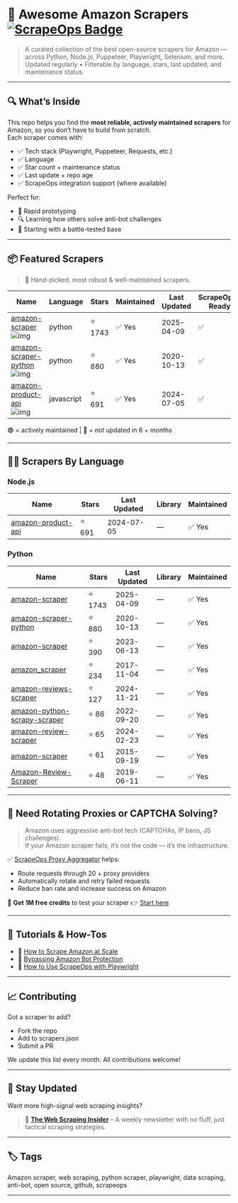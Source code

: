 
# 🛒 Awesome Amazon Scrapers [![ScrapeOps Badge](https://img.shields.io/badge/powered_by-ScrapeOps-blue)](https://scrapeops.io)

> A curated collection of the best open-source scrapers for Amazon — across Python, Node.js, Puppeteer, Playwright, Selenium, and more.  
> Updated regularly • Filterable by language, stars, last updated, and maintenance status.

---

## 🔍 What’s Inside
This repo helps you find the **most reliable, actively maintained scrapers** for Amazon, so you don’t have to build from scratch.  
Each scraper comes with:

- ✅ Tech stack (Playwright, Puppeteer, Requests, etc.)
- ✅ Language
- ✅ Star count + maintenance status
- ✅ Last update + repo age
- ✅ ScrapeOps integration support (where available)

Perfect for:  
- 🧪 Rapid prototyping  
- 🔍 Learning how others solve anti-bot challenges  
- 🚀 Starting with a battle-tested base

---

## 📦 Featured Scrapers
> 🏅 Hand-picked, most robust & well-maintained scrapers.

| Name | Language | Stars | Maintained | Last Updated | ScrapeOps-Ready |
|------|----------|-------|------------|--------------|-----------------|
| [amazon-scraper](https://github.com/oxylabs/amazon-scraper) ![img](https://github.com/oxylabs.png?size=20) | python | ⭐ 1743 | ✅ Yes | 2025-04-09 | ✅ |
| [amazon-scraper-python](https://github.com/tducret/amazon-scraper-python) ![img](https://github.com/tducret.png?size=20) | python | ⭐ 880 | ✅ Yes | 2020-10-13 | ✅ |
| [amazon-product-api](https://github.com/drawrowfly/amazon-product-api) ![img](https://github.com/drawrowfly.png?size=20) | javascript | ⭐ 691 | ✅ Yes | 2024-07-05 | ✅ |

🟢 = actively maintained \| 🔴 = not updated in 6 + months

---

## 🧑‍💻 Scrapers By Language

### Node.js
| Name | Stars | Last Updated | Library | Maintained |
|------|-------|--------------|---------|------------|
| [amazon-product-api](https://github.com/drawrowfly/amazon-product-api) | ⭐ 691 | 2024-07-05 | — | ✅ Yes |


### Python
| Name | Stars | Last Updated | Library | Maintained |
|------|-------|--------------|---------|------------|
| [amazon-scraper](https://github.com/oxylabs/amazon-scraper) | ⭐ 1743 | 2025-04-09 | — | ✅ Yes |
| [amazon-scraper-python](https://github.com/tducret/amazon-scraper-python) | ⭐ 880 | 2020-10-13 | — | ✅ Yes |
| [amazon-scraper](https://github.com/scrapehero-code/amazon-scraper) | ⭐ 390 | 2023-06-13 | — | ✅ Yes |
| [amazon_scraper](https://github.com/adamlwgriffiths/amazon_scraper) | ⭐ 234 | 2017-11-04 | — | ✅ Yes |
| [amazon-reviews-scraper](https://github.com/philipperemy/amazon-reviews-scraper) | ⭐ 127 | 2024-11-21 | — | ✅ Yes |
| [amazon-python-scrapy-scraper](https://github.com/ian-kerins/amazon-python-scrapy-scraper) | ⭐ 86 | 2022-09-20 | — | ✅ Yes |
| [amazon-review-scraper](https://github.com/scrapehero-code/amazon-review-scraper) | ⭐ 65 | 2024-02-23 | — | ✅ Yes |
| [amazon-scraper](https://github.com/voshawn/amazon-scraper) | ⭐ 61 | 2015-09-19 | — | ✅ Yes |
| [Amazon-Review-Scraper](https://github.com/shreyas707/Amazon-Review-Scraper) | ⭐ 48 | 2019-06-11 | — | ✅ Yes |

---

## 🔐 Need Rotating Proxies or CAPTCHA Solving?

> Amazon uses aggressive anti-bot tech (CAPTCHAs, IP bans, JS challenges).  
> If your Amazon scraper fails, it’s not the code — it’s the infrastructure.

✅ [ScrapeOps Proxy Aggregator](https://scrapeops.io/proxy-aggregator/) helps:  
- Route requests through 20 + proxy providers  
- Automatically rotate and retry failed requests  
- Reduce ban rate and increase success on Amazon

🎁 **Get 1M free credits** to test your scraper 👉 [Start here](https://scrapeops.io)

---

## 🧠 Tutorials & How-Tos
- 📘 [How to Scrape Amazon at Scale](https://scrapeops.io/web-scraping-playbook/how-to-scrape-amazon/)
- 🔐 [Bypassing Amazon Bot Protection](https://scrapeops.io/web-scraping-playbook/anti-bot-strategies/)
- 🧪 [How to Use ScrapeOps with Playwright](https://scrapeops.io/docs/web-scraping-proxy-api-aggregator/playwright/)

---

## 📈 Contributing
Got a scraper to add?  
- Fork the repo  
- Add to scrapers.json
- Submit a PR  

We update this list every month. All contributions welcome!

---

## 📣 Stay Updated
Want more high-signal web scraping insights?

> 📰 [**The Web Scraping Insider**](https://scrapeops.io/newsletter) – A weekly newsletter with no fluff, just tactical scraping strategies.

---

## 🏷 Tags
Amazon scraper, web scraping, python scraper, playwright, data scraping, anti-bot, open source, github, scrapeops

---
